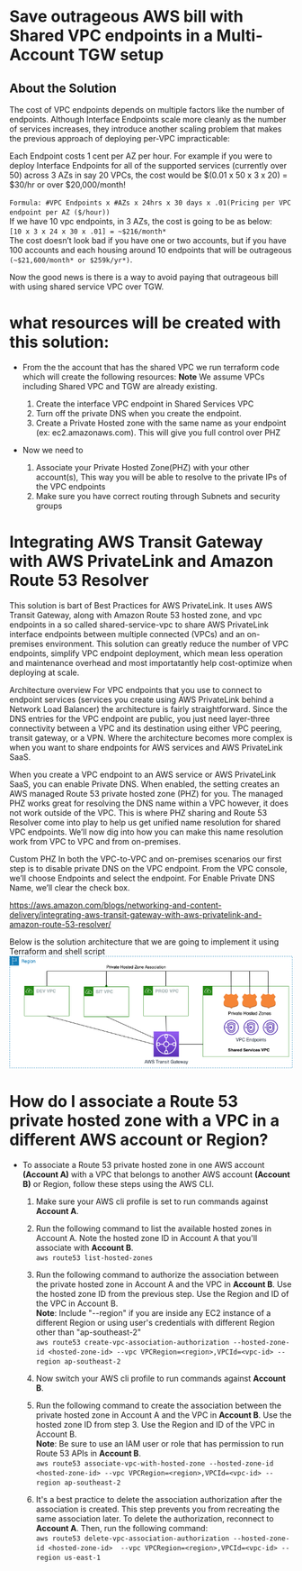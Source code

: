 # Save outrageous AWS bill with Shared VPC endpoints in a Multi-Account TGW setup
## About the Solution

The cost of VPC endpoints depends on multiple factors like the number of endpoints. Although Interface Endpoints scale more cleanly as the number of services increases, they introduce another scaling problem that makes the previous approach of deploying per-VPC impracticable: 

Each Endpoint costs 1 cent per AZ per hour. For example if you were to deploy Interface Endpoints for all of the supported services (currently over 50) across 3 AZs in say 20 VPCs, the cost would be $(0.01 x 50 x 3 x 20) = $30/hr or over $20,000/month! <br />

`Formula: #VPC Endpoints x #AZs x 24hrs x 30 days x .01(Pricing per VPC endpoint per AZ ($/hour))` <br />
If we have 10 vpc endpoints, in 3 AZs, the cost is going to be as below:<br />
`[10 x 3 x 24 x 30 x .01] = ~$216/month*` <br />
The cost doesn’t look bad if you have one or two accounts, but if you have 100 accounts and each housing around 10 endpoints that will be outrageous `(~$21,600/month* or $259k/yr*)`. <br />

Now the good news is there is a way to avoid paying that outrageous bill with using shared service VPC over TGW. 

# what resources will be created with this solution:
- From the the account that has the shared VPC we run terraform code which will create the following resources:
**Note** We assume VPCs including Shared VPC and TGW are already existing. 
    1. Create the interface VPC endpoint in Shared Services VPC
    2. Turn off the private DNS when you create the endpoint.
    3. Create a Private Hosted zone with the same name as your endpoint (ex: ec2.amazonaws.com). This will give you full control over PHZ

- Now we need to
    1. Associate your Private Hosted Zone(PHZ) with your other account(s), This way you will be able to resolve to the private IPs of the VPC endpoints
    2. Make sure you have correct routing through Subnets and security groups



# Integrating AWS Transit Gateway with AWS PrivateLink and Amazon Route 53 Resolver
 This solution is bart of Best Practices for AWS PrivateLink. It uses AWS Transit Gateway, along with Amazon Route 53 hosted zone, and vpc endpoints in a so called shared-service-vpc to share AWS PrivateLink interface endpoints between multiple connected (VPCs) and an on-premises environment. This solution can greatly reduce the number of VPC endpoints, simplify VPC endpoint deployment, which mean less operation and maintenance overhead and most importatantly help cost-optimize when deploying at scale.

Architecture overview
For VPC endpoints that you use to connect to endpoint services (services you create using AWS PrivateLink behind a Network Load Balancer) the architecture is fairly straightforward. Since the DNS entries for the VPC endpoint are public, you just need layer-three connectivity between a VPC and its destination using either VPC peering, transit gateway, or a VPN. Where the architecture becomes more complex is when you want to share endpoints for AWS services and AWS PrivateLink SaaS.

When you create a VPC endpoint to an AWS service or AWS PrivateLink SaaS, you can enable Private DNS. When enabled, the setting creates an AWS managed Route 53 private hosted zone (PHZ) for you. The managed PHZ works great for resolving the DNS name within a VPC however, it does not work outside of the VPC. This is where PHZ sharing and Route 53 Resolver come into play to help us get unified name resolution for shared VPC endpoints. We’ll now dig into how you can make this name resolution work from VPC to VPC and from on-premises.

Custom PHZ
In both the VPC-to-VPC and on-premises scenarios our first step is to disable private DNS on the VPC endpoint. From the VPC console, we’ll choose Endpoints and select the endpoint. For Enable Private DNS Name, we’ll clear the check box.

https://aws.amazon.com/blogs/networking-and-content-delivery/integrating-aws-transit-gateway-with-aws-privatelink-and-amazon-route-53-resolver/


Below is the solution architecture that we are going to implement it using Terraform and shell script
![output](./images/architecture-1.png)


# How do I associate a Route 53 private hosted zone with a VPC in a different AWS account or Region?

- To associate a Route 53 private hosted zone in one AWS account **(Account A)** with a VPC that belongs to another AWS account **(Account B)** or Region, follow these steps using the AWS CLI. <br />

    1. Make sure your AWS cli profile is set to run commands against **Account A**. <br />

    2. Run the following command to list the available hosted zones in Account A. Note the hosted zone ID in Account A that you'll associate with **Account B**. <br />
    `aws route53 list-hosted-zones` <br />

    3. Run the following command to authorize the association between the private hosted zone in Account A and the VPC in **Account B**. Use the hosted zone ID from the previous step. Use the Region and ID of the VPC in Account B. <br />
    **Note**: Include "--region" if you are inside any EC2 instance of a different Region or using user's credentials with different Region other than "ap-southeast-2" <br />
    `aws route53 create-vpc-association-authorization --hosted-zone-id <hosted-zone-id> --vpc VPCRegion=<region>,VPCId=<vpc-id> --region ap-southeast-2` <br />

    4. Now switch your AWS cli profile  to run commands against **Account B**. <br />

    5.  Run the following command to create the association between the private hosted zone in Account A and the VPC in **Account B**. Use the hosted zone ID from step 3. Use the Region and ID of the VPC in Account B.<br />
    **Note**: Be sure to use an IAM user or role that has permission to run Route 53 APIs in **Account B**.<br />
    `aws route53 associate-vpc-with-hosted-zone --hosted-zone-id <hosted-zone-id> --vpc VPCRegion=<region>,VPCId=<vpc-id> --region ap-southeast-2` <br />

    6. It's a best practice to delete the association authorization after the association is created. This step prevents you from recreating the same association later. To delete the authorization, reconnect to **Account A**. Then, run the following command: <br />
    `aws route53 delete-vpc-association-authorization --hosted-zone-id <hosted-zone-id>  --vpc VPCRegion=<region>,VPCId=<vpc-id> --region us-east-1` <br />

